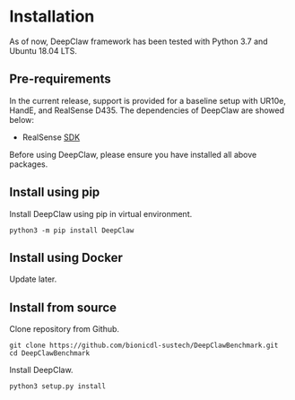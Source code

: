 # Installation

As of now, DeepClaw framework has been tested with Python 3.7 and Ubuntu 18.04 LTS.

## Pre-requirements

In the current release, support is provided for a baseline setup with UR10e, HandE, and RealSense D435. The dependencies of DeepClaw are showed below:

- RealSense [SDK]([https://www.intelrealsense.com/developers/])

Before using DeepClaw, please ensure you have installed all above packages.

## Install using pip

Install DeepClaw using pip in virtual environment.

```
python3 -m pip install DeepClaw
```

## Install using Docker

Update later.

## Install from source

Clone repository from Github.

```
git clone https://github.com/bionicdl-sustech/DeepClawBenchmark.git
cd DeepClawBenchmark
```

Install DeepClaw.

```
python3 setup.py install
```

